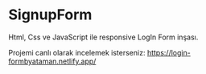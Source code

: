 # SignupForm
Html, Css ve JavaScript ile responsive LogIn Form inşası.

Projemi canlı olarak incelemek isterseniz: 
https://login-formbyataman.netlify.app/
